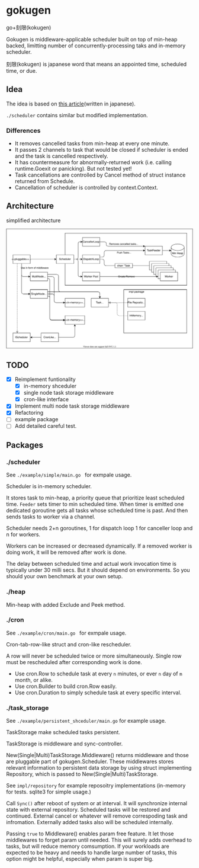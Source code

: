 # gokugen

go+刻限(kokugen)

Gokugen is middleware-applicable scheduler built on top of min-heap backed, limitting number of concurrently-processing taks and in-memory scheduler.

刻限(kokugen) is japanese word that means an appointed time, scheduled time, or due.

## Idea

The idea is based on [this article](https://qiita.com/kawasin73/items/7af6766c7898a656b1ee)(written in japanese).

`./scheduler` contains similar but modified implementation.

### Differences

- It removes cancelled tasks from min-heap at every one minute.
- It passes 2 channels to task that would be closed if scheduler is ended and the task is cancelled respectively.
- It has countermeasure for abnormally-returned work (i.e. calling runtime.Goexit or panicking). But not tested yet!
- Task cancellations are controlled by Cancel method of struct instance returned from Schedule.
- Cancellation of scheduler is controlled by context.Context.

## Architecture

simplified architecture

![simplified_architecture](./arch.drawio.svg)

## TODO

- [x] Reimplement funtionality
  - [x] in-memory shceduler
  - [x] single node task storage middleware
  - [x] cron-like interface
- [x] Implement multi node task storage middleware
- [x] Refactoring
- [ ] example package
- [ ] Add detailed careful test.

## Packages

### ./scheduler

See `./example/simple/main.go ` for exmpale usage.

Scheduler is in-memory scheduler.

It stores task to min-heap, a priority queue that prioritize least scheduled time.
`Feeder` sets timer to min scheduled time. When timer is emitted one dedicated goroutine gets all tasks whose scheduled time is past. And then sends tasks to worker via a channel.

Scheduler needs 2+n goroutines, 1 for dispatch loop 1 for canceller loop and n for workers.

Workers can be increased or decreased dynamically. If a removed worker is doing work, it will be removed after work is done.

The delay between scheduled time and actual work invocation time is typically under 30 milli secs. But it should depend on environments. So you should your own benchmark at your own setup.

### ./heap

Min-heap with added Exclude and Peek method.

### ./cron

See `./example/cron/main.go ` for exmpale usage.

Cron-tab-row-like struct and cron-like rescheduler.

A row will never be scheduled twice or more simultaneously. Single row must be rescheduled after corresponding work is done.

- Use cron.Row to schedule task at every `n` minutes, or ever `n` day of `m` month, or alike.
- Use cron.Builder to build cron.Row easily.
- Use cron.Duration to simply schedule task at every specific interval.

### ./task_storage

See `./example/persistent_shceduler/main.go` for example usage.

TaskStorage make scheduled tasks persistent.

TaskStorage is middleware and sync-controller.

New(Single|Multi)TaskStorage.Middleware() returns middleware and those are pluggable part of gokugen.Scheduler.
These middlewares stores relevant information to persistent data storage by using struct implementing Repository, which is passed to New(Single|Multi)TaskStorage.

See `impl/repository` for example reposoitry implementations (in-memory for tests. sqlite3 for simple usage.)

Call `Sync()` after reboot of system or at interval. It will synchronize internal state with external repository. Scheduled tasks will be restored and continued. External cancel or whatever will remove correspoding task and infromation. Externally added tasks also will be scheduled internally.

Passing `true` to Middleware() enables param free feature. It let those middlewares to forget param until needed. This will surely adds overhead to tasks, but will reduce memory comsumption. If your workloads are expected to be heavy and needs to handle large number of tasks, this option might be helpful, especially when param is super big.
